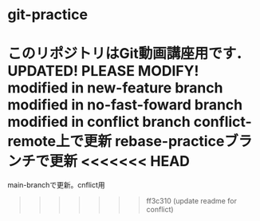 # git-practice
このリポジトリはGit動画講座用です．
UPDATED!
PLEASE MODIFY!
modified in new-feature branch
modified in no-fast-foward branch
modified in conflict branch
conflict-remote上で更新
rebase-practiceブランチで更新
<<<<<<< HEAD
=======
main-branchで更新。cnflict用
>>>>>>> ff3c310 (update readme for conflict)
